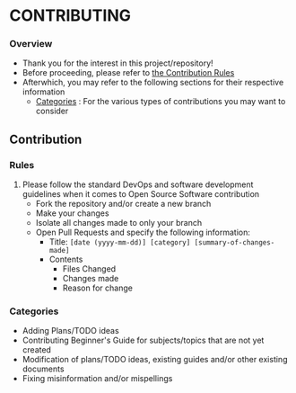 # CONTRIBUTING

### Overview
+ Thank you for the interest in this project/repository!
+ Before proceeding, please refer to [the Contribution Rules](#rules)
+ Afterwhich, you may refer to the following sections for their respective information
    + [Categories](#categories) : For the various types of contributions you may want to consider

## Contribution 

### Rules
1. Please follow the standard DevOps and software development guidelines when it comes to Open Source Software contribution
    + Fork the repository and/or create a new branch
    + Make your changes
    + Isolate all changes made to only your branch
    - Open Pull Requests and specify the following information:
        + Title: `[date (yyyy-mm-dd)] [category] [summary-of-changes-made]`
        - Contents
            + Files Changed
            + Changes made
            + Reason for change

### Categories
+ Adding Plans/TODO ideas
+ Contributing Beginner's Guide for subjects/topics that are not yet created
+ Modification of plans/TODO ideas, existing guides and/or other existing documents
+ Fixing misinformation and/or mispellings


